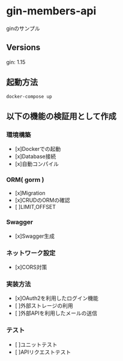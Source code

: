 # gin-members-api
ginのサンプル

## Versions
gin: 1.15

## 起動方法
```docker-compose up```

## 以下の機能の検証用として作成
### 環境構築
- [x]Dockerでの起動
- [x]Database接続
- [x]自動コンパイル
### ORM( gorm )
- [x]Migration
- [x]CRUDのORMの確認
- [ ]LIMIT,OFFSET
### Swagger
- [x]Swagger生成
### ネットワーク設定
- [x]CORS対策
### 実装方法
- [x]OAuth2を利用したログイン機能
- [ ]外部ストレージの利用
- [ ]外部APIを利用したメールの送信
### テスト
- [ ]ユニットテスト
- [ ]APIリクエストテスト
